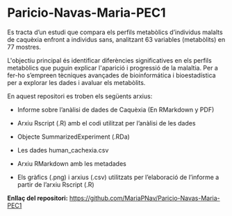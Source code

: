 # Paricio-Navas-Maria-PEC1

Es tracta d’un estudi que compara els perfils metabòlics d’individus malalts de caquèxia enfront a individus sans, analitzant 63 variables (metabòlits) en 77 mostres. 

L'objectiu principal és identificar diferències significatives en els perfils metabòlics que puguin explicar l'aparició i progressió de la malaltia. Per a fer-ho s’empreen tècniques avançades de bioinformática i bioestadística per a explorar les dades i avaluar els metabòlits.

En aquest repositori es troben els següents arxius:

-	Informe sobre l’anàlisi de dades de Caquèxia (En RMarkdown y PDF)

-	Arxiu Rscript (.R) amb el codi utilitzat per l’anàlisi de les dades

-	Objecte SummarizedExperiment (.RDa)

-	Les dades human_cachexia.csv

-	Arxiu RMarkdown amb les metadades

-	Els gràfics (.png)  i arxius (.csv) utilitzats per l’elaboració de l’informe a partir de l’arxiu Rscript (.R)

**Enllaç del repositori:** https://github.com/MariaPNav/Paricio-Navas-Maria-PEC1
